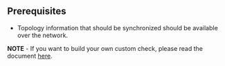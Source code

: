 ## Prerequisites

* Topology information that should be synchronized should be available over the network.

**NOTE** - If you want to build your own custom check, please read the document [here](https://l.stackstate.com/ksuW3h).
